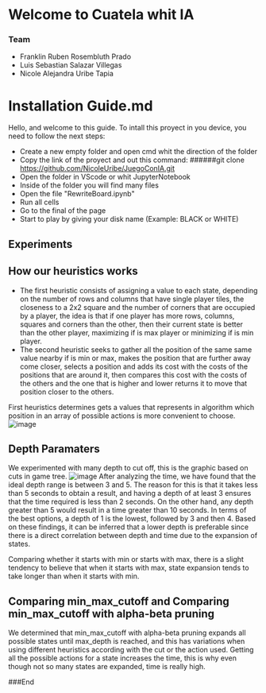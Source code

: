# Welcome to Cuatela whit IA

### Team

- Franklin Ruben Rosembluth Prado
- Luis Sebastian Salazar Villegas
- Nicole Alejandra Uribe Tapia

# Installation Guide.md

Hello, and welcome to this guide.
To intall this proyect in you device, you need to follow the next steps:

- Create a new empty folder and open cmd whit the direction of the folder
- Copy the link of the proyect and out this command:
    ######git clone https://github.com/NicoleUribe/JuegoConIA.git
- Open the folder in VScode or whit JupyterNotebook
- Inside of the folder you will find many files
- Open the file "RewriteBoard.ipynb"
- Run all cells
- Go to the final of the page
- Start to play by giving your disk name (Example: BLACK or WHITE)

## Experiments
## How our heuristics works
- The first heuristic consists of assigning a value to each state, depending on the number of rows and columns that have single player tiles, the closeness to a 2x2 square and the number of corners that are occupied by a player, the idea is that if one player has more rows, columns, squares and corners than the other, then their current state is better than the other player, maximizing if is max player or minimizing if is min player.
- The second heuristic seeks to gather all the position of the same same value nearby if is min or max, makes the position that are further away come closer, selects a position and adds its cost with the costs of the positions that are around it, then compares this cost with the costs of the others and the one that is higher and lower returns it to move that position closer to the others.

First heuristics determines gets a values that represents in algorithm which position in an array of possible actions is more convenient to choose.
![image](https://user-images.githubusercontent.com/88517815/229406640-19ba3232-5e28-437a-943c-943235bac394.png)

## Depth Paramaters
We experimented with many depth to cut off, this is the graphic based on cuts in game tree.
![image](https://user-images.githubusercontent.com/88517815/229404873-348c6de3-7042-4974-87d1-611287431869.png)
After analyzing the time, we have found that the ideal depth range is between 3 and 5. The reason for this is that it takes less than 5 seconds to obtain a result, and having a depth of at least 3 ensures that the time required is less than 2 seconds. On the other hand, any depth greater than 5 would result in a time greater than 10 seconds. In terms of the best options, a depth of 1 is the lowest, followed by 3 and then 4.
Based on these findings, it can be inferred that a lower depth is preferable since there is a direct correlation between depth and time due to the expansion of states.

Comparing whether it starts with min or starts with max, there is a slight tendency to believe that when it starts with max, state expansion tends to take longer than when it starts with min.

## Comparing min_max_cutoff and Comparing min_max_cutoff with alpha-beta pruning
We determined that min_max_cutoff with alpha-beta pruning expands all possible states until max_depth is reached, and this has variations when using different heuristics according with the cut or the action used.
Getting all the possible actions for a state increases the time, this is why even though not so many states are expanded, time is really high.

###End
